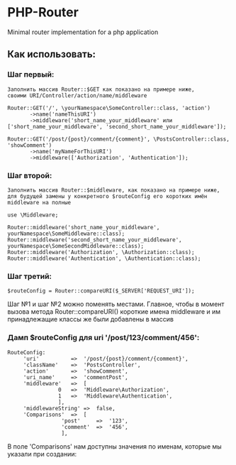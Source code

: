 # PHP-Router
Minimal router implementation for a php application

## Как использовать:

### Шаг первый:
    Заполнить массив Router::$GET как показано на примере ниже,
    своими URI/Controller/action/name/middleware

    Router::GET('/', \yourNamespace\SomeController::class, 'action')
           ->name('nameThisURI')
           ->middleware('short_name_your_middleware' или ['short_name_your_middleware', 'second_short_name_your_middleware']);
    
    Router::GET('/post/{post}/comment/{comment}', \PostsController::class, 'showComment')
           ->name('myNameForThisURI')
           ->middleware(['Authorization', 'Authentication']);
### Шаг второй:
    Заполнить массив Router::$middleware, как показано на примере ниже,
    для будущей замены у конкретного $routeConfig его коротких имён middleware на полные

    use \Middleware;
    
    Router::middleware('short_name_your_middleware', yourNamespace\SomeMiddleware::class);
    Router::middleware('second_short_name_your_middleware', yourNamespace\SomeSecondMiddleware::class);
    Router::middleware('Authorization', \Authorization::class);
    Router::middleware('Authentication', \Authentication::class);    
### Шаг третий:
    $routeConfig = Router::compareURI($_SERVER['REQUEST_URI']);

Шаг №1 и шаг №2 можно поменять местами.
Главное, чтобы в момент вызова метода Router::compareURI() короткие имена middleware и им принадлежащие классы же были добавлены в массив

### Дамп $routeConfig для uri '/post/123/comment/456':

    RouteConfig:
         'uri'          =>  '/post/{post}/comment/{comment}',
         'className'    =>  'PostsController',
         'action'       =>  'showComment',
         'uri_name'     =>  'commentPost',
         'middleware'   =>  [
                    0   =>  'Middleware\Authorization',
                    1   =>  'Middleware\Authentication',
                    ],
         'middlewareString' =>  false,
         'Comparisons'  =>  [
                     'post'     =>  '123',
                     'comment'  =>  '456',
                     ],
В поле 'Comparisons' нам доступны значения по именам, которые мы указали при создании:
